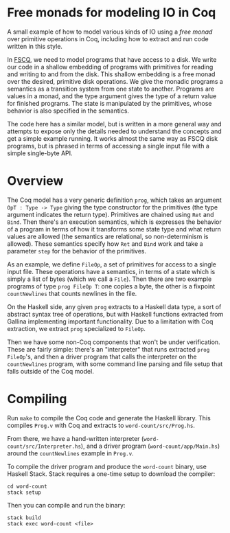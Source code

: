 # Free monads for modeling IO in Coq

A small example of how to model various kinds of IO using a _free monad_ over primitive operations in Coq, including how to extract and run code written in this style.

In [FSCQ](https://github.com/mit-pdos/fscq), we need to model programs that have access to a disk. We write our code in a shallow embedding of programs with primitives for reading and writing to and from the disk. This shallow embedding is a free monad over the desired, primitive disk operations. We give the monadic programs a semantics as a transition system from one state to another. Programs are values in a monad, and the type argument gives the type of a return value for finished programs. The state is manipulated by the primitives, whose behavior is also specified in the semantics.

The code here has a similar model, but is written in a more general way and attempts to expose only the details needed to understand the concepts and get a simple example running. It works almost the same way as FSCQ disk programs, but is phrased in terms of accessing a single input file with a simple single-byte API.

# Overview

The Coq model has a very generic definition `prog`, which takes an argument `OpT : Type -> Type` giving the type constructor for the primitives (the type argument indicates the return type). Primitives are chained using `Ret` and `Bind`. Then there's an execution semantics, which is expresses the behavior of a program in terms of how it transforms some state type and what return values are allowed (the semantics are relational, so non-determinism is allowed). These semantics specify how `Ret` and `Bind` work and take a parameter `step` for the behavior of the primitives.

As an example, we define `FileOp`, a set of primitives for access to a single input file. These operations have a semantics, in terms of a state which is simply a list of bytes (which we call a `File`). Then there are two example programs of type `prog FileOp T`: one copies a byte, the other is a fixpoint `countNewlines` that counts newlines in the file.

On the Haskell side, any given `prog` extracts to a Haskell data type, a sort of abstract syntax tree of operations, but with Haskell functions extracted from Gallina implementing important functionality. Due to a limitation with Coq extraction, we extract `prog` specialized to `FileOp`.

Then we have some non-Coq components that won't be under verification. These are fairly simple: there's an "interpreter" that runs extracted `prog FileOp`'s, and then a driver program that calls the interpreter on the `countNewlines` program, with some command line parsing and file setup that falls outside of the Coq model.

# Compiling

Run `make` to compile the Coq code and generate the Haskell library. This compiles `Prog.v` with Coq and extracts to `word-count/src/Prog.hs`.

From there, we have a hand-written interpreter (`word-count/src/Interpreter.hs`), and a driver program (`word-count/app/Main.hs`) around the `countNewlines` example in `Prog.v`.

To compile the driver program and produce the `word-count` binary, use Haskell Stack. Stack requires a one-time setup to download the compiler:

```
cd word-count
stack setup
```

Then you can compile and run the binary:

```
stack build
stack exec word-count <file>
```

